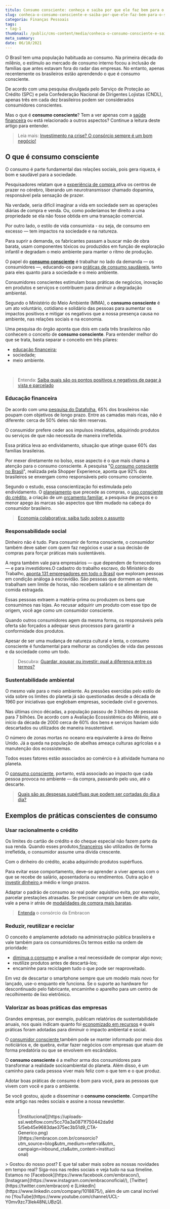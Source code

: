 ```yaml
---
titulo: Consumo consciente: conheça e saiba por que ele faz bem para o bolso
slug: conheca-o-consumo-consciente-e-saiba-por-que-ele-faz-bem-para-o-seu-bolso
categoria: Finanças Pessoais
tags:
- tag-1
thumbnail: /public/cms-content/media/conheca-o-consumo-consciente-e-saiba-por-que-ele-faz-bem-para-o-seu-bolso.jpg
meta_summary: 
date: 06/10/2021
---
```

O Brasil tem uma população habituada ao consumo. Na primeira década do milênio, o estímulo ao mercado de consumo interno focou a inclusão de famílias que antes estavam fora do radar das empresas. No entanto, apenas recentemente os brasileiros estão aprendendo o que é consumo consciente.

De acordo com uma pesquisa divulgada pelo Serviço de Proteção ao Crédito (SPC) e pela Confederação Nacional de Dirigentes Lojistas (CNDL), apenas três em cada dez brasileiros podem ser considerados consumidores conscientes.

Mas o que é **consumo consciente**? Tem a ver apenas com a [saúde financeira](https://www.embracon.com.br/category/financas-pessoais) ou está relacionado a outros aspectos? Continue a leitura deste artigo para entender.

> Leia mais: [Investimento na crise? O consórcio sempre é um bom negócio!](https://www.embracon.com.br/blog/investimento-na-crise-o-consorcio-sempre-e-um-bom-negocio)

O que é **consumo consciente**
------------------------------

O consumo é parte fundamental das relações sociais, pois gera riqueza, é bom e saudável para a sociedade.

Pesquisadores relatam que a [experiência de compra ](https://economia.uol.com.br/album/2014/04/24/saiba-como-os-hormonios-influenciam-o-consumo.htm#fotoNav=3)ativa os centros de prazer no cérebro, liberando um neurotransmissor chamado dopamina, responsável pela sensação de prazer.

Na verdade, seria difícil imaginar a vida em sociedade sem as operações diárias de compra e venda. Ou, como poderíamos ter direito a uma propriedade se ela não fosse obtida em uma transação comercial.

Por outro lado, o estilo de vida consumista - ou seja, de consumo em excesso — tem impactos na sociedade e na natureza.

Para suprir a demanda, os fabricantes passam a buscar mão de obra barata, usam componentes tóxicos ou produzidos em função de exploração infantil e degradam o meio ambiente para manter o ritmo de produção.

O papel do [**consumo consciente**](https://www.embracon.com.br/blog/7-dicas-para-comecar-a-sua-organizacao-financeira) é trabalhar no lado da demanda — os consumidores —, educando-os para [práticas de consumo saudáveis](https://www.embracon.com.br/blog/como-identificar-e-eliminar-gastos-desnecessarios), tanto para eles quanto para a sociedade e o meio ambiente.

Consumidores conscientes estimulam boas práticas de negócios, inovação em produtos e serviços e contribuem para diminuir a degradação ambiental.

Segundo o Ministério do Meio Ambiente (MMA), o **consumo consciente** é um ato voluntário, cotidiano e solidário das pessoas para aumentar os impactos positivos e mitigar os negativos que a nossa presença causa no ambiente, nas relações sociais e na economia.

Uma pesquisa do órgão aponta que dois em cada três brasileiros não conhecem o conceito de **consumo consciente**. Para entender melhor do que se trata, basta separar o conceito em três pilares:

- [educação financeira](https://fia.com.br/blog/educacao-financeira/);
- sociedade;
- meio ambiente.

‍

> Entenda: [Saiba quais são os pontos positivos e negativos de pagar à vista e parcelado](https://www.embracon.com.br/blog/saiba-quais-sao-os-pontos-positivos-e-negativos-de-pagar-a-vista-e-parcelado)

### Educação financeira

De acordo com uma [pesquisa do Datafolha](http://www1.folha.uol.com.br/mercado/2017/12/1942232-levantamento-revela-imediatismo-e-baixa-tendencia-a-poupanca-do-brasileiro.shtml), 65% dos brasileiros não poupam com objetivos de longo prazo. Entre as camadas mais ricas, não é diferente: cerca de 50% deles não têm reservas.

O consumidor prefere ceder aos impulsos imediatos, adquirindo produtos ou serviços de que não necessita de maneira irrefletida.

Essa prática leva ao endividamento, situação que atinge quase 60% das famílias brasileiras.

Por mexer diretamente no bolso, esse aspecto é o que mais chama a atenção para o consumo consciente. A pesquisa "[O consumo consciente no Brasil](http://www1.folha.uol.com.br/empreendedorsocial/2016/09/1812415-para-brasileiros-consumo-consciente-e-responsabilidade-do-consumidor.shtml)", realizada pela Shopper Experience, aponta que 92% dos brasileiros se enxergam como responsáveis pelo consumo consciente.

Segundo o estudo, essa conscientização foi estimulada pelo endividamento. O [planejamento](https://www.embracon.com.br/blog/planeje-sua-vida-financeira-e-fique-sempre-no-azul) que precede as compras, o [uso consciente do crédito](https://www.embracon.com.br/blog/divida-de-cartao-de-credito-como-sair-dela-e-nao-entrar-mais), a criação de um [orçamento familiar](https://www.embracon.com.br/blog/aprenda-como-montar-um-orcamento-familiar-em-5-passos), a pesquisa de preços e o menor apego às marcas são aspectos que têm mudado na cabeça do consumidor brasileiro.

> [Economia colaborativa: saiba tudo sobre o assunto](https://www.embracon.com.br/blog/economia-colaborativa-saiba-tudo-sobre-o-assunto)

### Responsabilidade social

Dinheiro não é tudo. Para consumir de forma consciente, o consumidor também deve saber com quem faz negócios e usar a sua decisão de compras para forçar práticas mais sustentáveis.

A regra também vale para empresários — que dependem de fornecedores — e para investidores.O cadastro do trabalho escravo, do Ministério do Trabalho, [aponta 131 empregadores em todo o Brasil](https://apublica.org/2017/10/no-mapa-o-trabalho-escravo-no-brasil/) que exploram pessoas em condição análoga à escravidão. São pessoas que dormem ao relento, trabalham sem limite de horas, não recebem salário e se alimentam de comida estragada.

Essas pessoas extraem a matéria-prima ou produzem os bens que consumimos nas lojas. Ao recusar adquirir um produto com esse tipo de origem, você age como um consumidor consciente.

Quando outros consumidores agem da mesma forma, os responsáveis pela oferta são forçados a adequar seus processos para garantir a conformidade dos produtos.

Apesar de ser uma mudança de natureza cultural e lenta, o consumo consciente é fundamental para melhorar as condições de vida das pessoas e da sociedade como um todo.

> Descubra: [Guardar, poupar ou investir: qual a diferença entre os termos?](https://www.embracon.com.br/blog/guardar-poupar-ou-investir-qual-a-diferenca-entre-os-termos)

### Sustentabilidade ambiental

O mesmo vale para o meio ambiente. As pressões exercidas pelo estilo de vida sobre os limites do planeta já são questionadas desde a década de 1960 por iniciativas que englobam empresas, sociedade civil e governos.

Nas últimas cinco décadas, a população passou de 3 bilhões de pessoas para 7 bilhões. De acordo com a Avaliação Ecossistêmica do Milênio, até o início da década de 2000 cerca de 60% dos bens e serviços haviam sido descartados ou utilizados de maneira insustentável.

O número de zonas mortas no oceano era equivalente à área do Reino Unido. Já a queda na população de abelhas ameaça culturas agrícolas e a manutenção dos ecossistemas.

Todos esses fatores estão associados ao comércio e à atividade humana no planeta.

O [consumo consciente](https://www.embracon.com.br/blog/entenda-a-importancia-da-educacao-financeira-na-sua-vida), portanto, está associado ao impacto que cada pessoa provoca no ambiente — da compra, passando pelo uso, até o descarte.

> [Quais são as despesas supérfluas que podem ser cortadas do dia a dia?](https://www.embracon.com.br/blog/quais-sao-as-despesas-superfluas-que-podem-ser-cortadas-do-dia-a-dia)

Exemplos de práticas conscientes de consumo
-------------------------------------------

### Usar racionalmente o crédito

Os limites do cartão de crédito e do cheque especial não fazem parte da sua renda. Quando esses produtos[ financeiros](https://www.embracon.com.br/blog/reserva-financeira-como-preparar-a-sua) são utilizados de forma irrefletida, o consumidor assume uma dívida crescente.

Com o dinheiro do crédito, acaba adquirindo produtos supérfluos.

Para evitar esse comportamento, deve-se aprender a viver apenas com o que se recebe de salário, aposentadoria ou rendimentos. Outra ação é [investir dinheiro ](https://www.embracon.com.br/blog/quais-sao-os-melhores-tipos-de-investimentos-atualmente-confira)a médio e longo prazos.

Adaptar o padrão de consumo ao real poder aquisitivo evita, por exemplo, parcelar prestações atrasadas. Se precisar comprar um bem de alto valor, vale a pena ir atrás de [modalidades de compra mais baratas](https://www.embracon.com.br/blog/tipos-de-consorcio).

> [Entenda](https://www.embracon.com.br/conhecaoconsorcio/entenda-o-consorcio) o consórcio da Embracon

### Reduzir, reutilizar e reciclar

O conceito é amplamente adotado na administração pública brasileira e vale também para os consumidores.Os termos estão na ordem de prioridade:

- [diminua o consumo](https://www.embracon.com.br/blog/aprenda-como-montar-um-orcamento-familiar-em-5-passos) e analise a real necessidade de comprar algo novo;
- reutilize produtos antes de descartá-los;
- encaminhe para reciclagem tudo o que pode ser reaproveitado.

Em vez de descartar o smartphone sempre que um modelo mais novo for lançado, use-o enquanto ele funciona. Se o suporte ao hardware for descontinuado pelo fabricante, encaminhe o aparelho para um centro de recolhimento de lixo eletrônico.

### Valorizar as boas práticas das empresas

Grandes empresas, por exemplo, publicam relatórios de sustentabilidade anuais, nos quais indicam quanto foi [economizado em recursos](https://www.embracon.com.br/blog/5-dicas-indispensaveis-para-voce-economizar-energia-eletrica) e quais práticas foram adotadas para diminuir o impacto ambiental e social.

O [consumidor consciente ](https://www.embracon.com.br/blog/como-sair-do-vermelho-em-2019)também pode se manter informado por meio dos noticiários e, de quebra, evitar fazer negócios com empresas que atuam de forma predatória ou que se envolvem em escândalos.

O **consumo consciente** é a melhor arma dos consumidores para transformar a realidade socioambiental do planeta. Além disso, é um caminho para cada pessoa viver mais feliz com o que tem e o que produz.

Adotar boas práticas de consumo é bom para você, para as pessoas que vivem com você e para o ambiente.

Se você gostou, ajude a disseminar o **consumo consciente**. Compartilhe este artigo nas redes sociais e assine a nossa newsletter.

<figure class="w-richtext-figure-type-image w-richtext-align-center" style="max-width:310px">[<div>![Institucional](https://uploads-ssl.webflow.com/5cc70a3a0871f750442da9d5/5eb45e9683dae375ec3b51d9_CTA-Generico.png)</div>](https://embracon.com.br/consorcio?utm_source=blog&utm_medium=referral&utm_campaign=inbound_cta&utm_content=institucional)</figure>> Gostou do nosso post? E que tal saber mais sobre as nossas novidades em tempo real? Siga-nos nas redes sociais e veja tudo na sua timeline. Estamos no [Facebook](https://www.facebook.com/embracon/), [Instagram](https://www.instagram.com/embraconoficial/), [Twitter](https://twitter.com/embracon) e [LinkedIn](https://www.linkedin.com/company/1018875/), além de um canal incrível no [YouTube](https://www.youtube.com/channel/UCL-Y0mv9zc73Iek48NLUBzQ).

